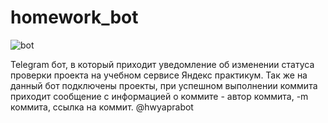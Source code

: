 # homework_bot
![bot](https://github.com/KirillZavadskiy/homework_bot/assets/130847000/63432f46-2cf1-4561-8d08-1c96f8a99945)

Telegram бот, в который приходит уведомление об изменении статуса проверки проекта на учебном сервисе Яндекс практикум.
Так же на данный бот подключены проекты, при успешном выполнении коммита приходит сообщение с информацией о коммите - автор коммита, -m коммита, ссылка на коммит.
@hwyaprabot
